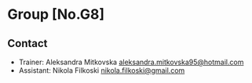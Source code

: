 # Group [No.G8]

## Contact

- Trainer: Aleksandra Mitkovska aleksandra.mitkovska95@hotmail.com
- Assistant: Nikola Filkoski nikola.filkoski@gmail.com
